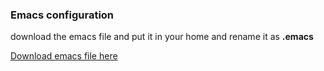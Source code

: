 <h3>Emacs configuration</h3>
<p>download the emacs file and put it in your home and rename it as <b>.emacs</b></p>
<a href="https://github.com/moyasir/emacs-configuration/blob/main/emacs">Download emacs file here</a>
